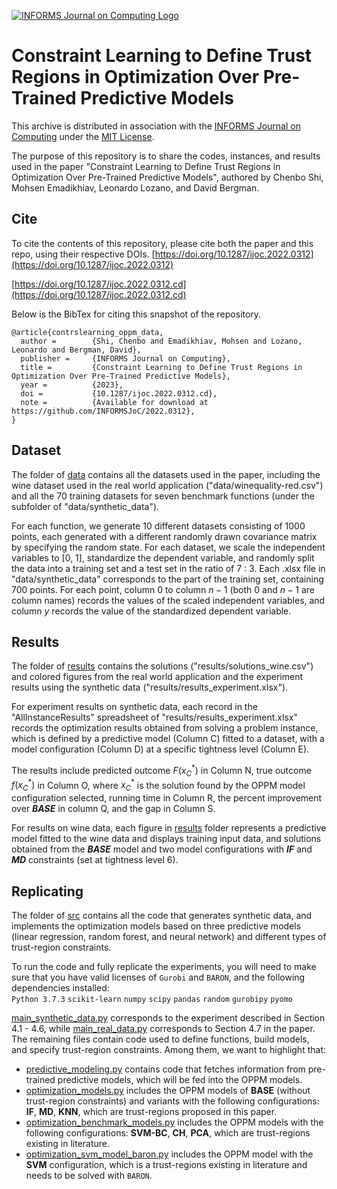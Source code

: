 [![INFORMS Journal on Computing Logo](https://INFORMSJoC.github.io/logos/INFORMS_Journal_on_Computing_Header.jpg)](https://pubsonline.informs.org/journal/ijoc)

# Constraint Learning to Define Trust Regions in Optimization Over Pre-Trained Predictive Models
This archive is distributed in association with the [INFORMS Journal on Computing](https://pubsonline.informs.org/journal/ijoc) under the [MIT License](LICENSE).

The purpose of this repository is to share the codes, instances, and results used in the paper "Constraint Learning to Define Trust Regions in Optimization Over Pre-Trained Predictive Models", authored by Chenbo Shi, Mohsen Emadikhiav, Leonardo Lozano, and David Bergman.

## Cite
To cite the contents of this repository, please cite both the paper and this repo, using their respective DOIs.
[https://doi.org/10.1287/ijoc.2022.0312](https://doi.org/10.1287/ijoc.2022.0312)

[https://doi.org/10.1287/ijoc.2022.0312.cd](https://doi.org/10.1287/ijoc.2022.0312.cd)

Below is the BibTex for citing this snapshot of the repository.
```
@article{contrslearning_oppm_data,
  author =        {Shi, Chenbo and Emadikhiav, Mohsen and Lozano, Leonardo and Bergman, David},
  publisher =     {INFORMS Journal on Computing},
  title =         {Constraint Learning to Define Trust Regions in  Optimization Over Pre-Trained Predictive Models},
  year =          {2023},
  doi =           {10.1287/ijoc.2022.0312.cd},
  note =          {Available for download at https://github.com/INFORMSJoC/2022.0312},
}  
```

## Dataset 
The folder of [data](data/) contains all the datasets used in the paper, including the wine dataset used in the real world application ("data/winequality-red.csv") and all the 70 training datasets for seven benchmark functions (under the subfolder of "data/synthetic_data"). 

For each function, we generate 10 different datasets consisting of 1000 points, each generated with a different randomly drawn covariance matrix by specifying the random state. For each dataset, we scale the independent variables to [0, 1], standardize the dependent variable, and randomly split the data into a training set and a test set in the ratio of 7 : 3. Each .xlsx file in "data/synthetic_data" corresponds to the part of the training set, containing 700 points. For each point, column $0$ to column $n-1$ (both $0$ and $n-1$ are column names) records the values of the scaled independent variables, and column $y$ records the value of the standardized dependent variable. 

## Results 
The folder of [results](results/) contains the solutions ("results/solutions_wine.csv") and colored figures from the real world application and the experiment results using the synthetic data ("results/results_experiment.xlsx"). 

For experiment results on synthetic data, each record in the "AllInstanceResults" spreadsheet of "results/results_experiment.xlsx" records the optimization results obtained from solving a problem instance, which is defined by a predictive model (Column C) fitted to a dataset, with a model configuration (Column D) at a specific tightness level (Column E). 

The results include predicted outcome $F(x^\ast_C)$ in Column N, true outcome $f(x^\ast_C)$ in Column O, where $x^\ast_C$ is the solution found by the OPPM model configuration selected, running time in Column R, the percent improvement over **$BASE$** in column Q, and the gap in Column S.

For results on wine data, each figure in [results](results/) folder represents a predictive model fitted to the wine data and displays training input data, and solutions obtained from the **$BASE$** model and two model configurations with **$IF$** and **$MD$** constraints (set at tightness level 6).

## Replicating
The folder of [src](src/) contains all the code that generates synthetic data, and implements the optimization models based on three predictive models (linear regression, random forest, and neural network) and different types of trust-region constraints.  

To run the code and fully replicate the experiments, you will need to make sure that you have valid licenses of <code>Gurobi</code> and <code>BARON</code>, and the following dependencies installed:\
<code>Python 3.7.3</code> <code>scikit-learn</code> <code>numpy</code> <code>scipy</code> <code>pandas</code> <code>random</code> <code>gurobipy</code> <code>pyomo</code>

[main_synthetic_data.py](src/main_synthetic_data.py) corresponds to the experiment described in Section 4.1 - 4.6, while [main_real_data.py](src/main_real_data.py) corresponds to Section 4.7 in the paper. The remaining files contain code used to define functions, build models, and specify trust-region constraints. Among them, we want to highlight that: 
* [predictive_modeling.py](src/predictive_modeling.py) contains code that fetches information from pre-trained predictive models, which will be fed into the OPPM models.
* [optimization_models.py](src/optimization_models.py) includes the OPPM models of **BASE** (without trust-region constraints) and variants with the following configurations: **IF**, **MD**, **KNN**, which are trust-regions proposed in this paper.
* [optimization_benchmark_models.py](src/optimization_benchmark_models.py) includes the OPPM models with the following configurations: **SVM-BC**, **CH**, **PCA**, which are trust-regions existing in literature.
* [optimization_svm_model_baron.py](src/optimization_svm_model_baron.py) includes the OPPM model with the **SVM** configuration, which is a trust-regions existing in literature and needs to be solved with <code>BARON</code>.


